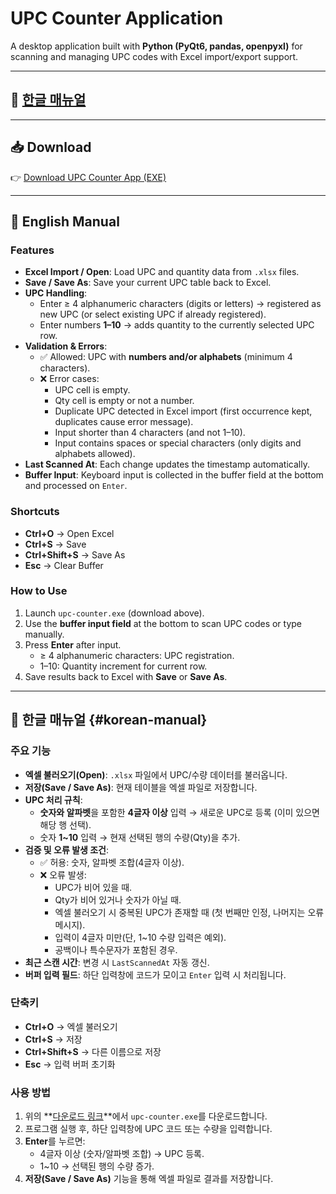 # UPC Counter Application

A desktop application built with **Python (PyQt6, pandas, openpyxl)** for scanning and managing UPC codes with Excel import/export support.

---

## 📖 [한글 매뉴얼](#korean-manual)

---

## 📥 Download

👉 [Download UPC Counter App (EXE)](https://drive.google.com/file/d/1Y7H2GlVVlCKQJ67g01azLE-zK5nimbG_/view?usp=drive_link)

---

## 📖 English Manual

### Features
- **Excel Import / Open**: Load UPC and quantity data from `.xlsx` files.
- **Save / Save As**: Save your current UPC table back to Excel.
- **UPC Handling**:  
  - Enter ≥ 4 alphanumeric characters (digits or letters) → registered as new UPC (or select existing UPC if already registered).  
  - Enter numbers **1–10** → adds quantity to the currently selected UPC row.
- **Validation & Errors**:  
  - ✅ Allowed: UPC with **numbers and/or alphabets** (minimum 4 characters).  
  - ❌ Error cases:  
    - UPC cell is empty.  
    - Qty cell is empty or not a number.  
    - Duplicate UPC detected in Excel import (first occurrence kept, duplicates cause error message).  
    - Input shorter than 4 characters (and not 1–10).  
    - Input contains spaces or special characters (only digits and alphabets allowed).  
- **Last Scanned At**: Each change updates the timestamp automatically.  
- **Buffer Input**: Keyboard input is collected in the buffer field at the bottom and processed on `Enter`.

### Shortcuts
- **Ctrl+O** → Open Excel  
- **Ctrl+S** → Save  
- **Ctrl+Shift+S** → Save As  
- **Esc** → Clear Buffer  

### How to Use
1. Launch `upc-counter.exe` (download above).  
2. Use the **buffer input field** at the bottom to scan UPC codes or type manually.  
3. Press **Enter** after input.  
   - ≥ 4 alphanumeric characters: UPC registration.  
   - 1–10: Quantity increment for current row.  
4. Save results back to Excel with **Save** or **Save As**.  

---

## 📖 한글 매뉴얼 {#korean-manual}

### 주요 기능
- **엑셀 불러오기(Open)**: `.xlsx` 파일에서 UPC/수량 데이터를 불러옵니다.  
- **저장(Save / Save As)**: 현재 테이블을 엑셀 파일로 저장합니다.  
- **UPC 처리 규칙**:  
  - **숫자와 알파벳**을 포함한 **4글자 이상** 입력 → 새로운 UPC로 등록 (이미 있으면 해당 행 선택).  
  - 숫자 **1~10** 입력 → 현재 선택된 행의 수량(Qty)을 추가.  
- **검증 및 오류 발생 조건**:  
  - ✅ 허용: 숫자, 알파벳 조합(4글자 이상).  
  - ❌ 오류 발생:  
    - UPC가 비어 있을 때.  
    - Qty가 비어 있거나 숫자가 아닐 때.  
    - 엑셀 불러오기 시 중복된 UPC가 존재할 때 (첫 번째만 인정, 나머지는 오류 메시지).  
    - 입력이 4글자 미만(단, 1~10 수량 입력은 예외).  
    - 공백이나 특수문자가 포함된 경우.  
- **최근 스캔 시간**: 변경 시 `LastScannedAt` 자동 갱신.  
- **버퍼 입력 필드**: 하단 입력창에 코드가 모이고 `Enter` 입력 시 처리됩니다.  

### 단축키
- **Ctrl+O** → 엑셀 불러오기  
- **Ctrl+S** → 저장  
- **Ctrl+Shift+S** → 다른 이름으로 저장  
- **Esc** → 입력 버퍼 초기화  

### 사용 방법
1. 위의 **[다운로드 링크](https://drive.google.com/file/d/1Y7H2GlVVlCKQJ67g01azLE-zK5nimbG_/view?usp=drive_link)**에서 `upc-counter.exe`를 다운로드합니다.  
2. 프로그램 실행 후, 하단 입력창에 UPC 코드 또는 수량을 입력합니다.  
3. **Enter**를 누르면:  
   - 4글자 이상 (숫자/알파벳 조합) → UPC 등록.  
   - 1~10 → 선택된 행의 수량 증가.  
4. **저장(Save / Save As)** 기능을 통해 엑셀 파일로 결과를 저장합니다.  
